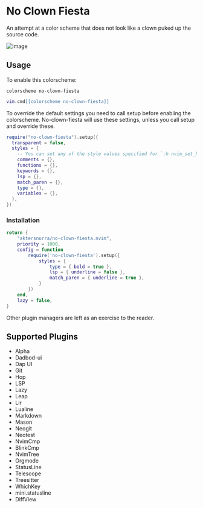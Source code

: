 # No Clown Fiesta

An attempt at a color scheme that does not look like a clown puked up the source code.

![image](https://gustafrydholm.xyz/images/no-clown-fiesta.png)

## Usage

To enable this colorscheme:

```vim
colorscheme no-clown-fiesta
```

```lua
vim.cmd[[colorscheme no-clown-fiesta]]
```

To override the default settings you need to call setup before enabling the
colorscheme. No-clown-fiesta will use these settings, unless you call setup
and override these.

```lua
require("no-clown-fiesta").setup({
  transparent = false,
  styles = {
    -- You can set any of the style values specified for `:h nvim_set_hl`
    comments = {},
    functions = {},
    keywords = {},
    lsp = {},
    match_paren = {},
    type = {},
    variables = {},
  },
})
```

### Installation


```lua
return {
    "aktersnurra/no-clown-fiesta.nvim",
    priority = 1000,
    config = function 
        require('no-clown-fiesta').setup({
            styles = {
                type = { bold = true },
                lsp = { underline = false },
                match_paren = { underline = true },
            }
        })
    end,
    lazy = false,
}
```

Other plugin managers are left as an exercise to the reader.

## Supported Plugins

- Alpha
- Dadbod-ui
- Dap UI
- Git
- Hop
- LSP
- Lazy
- Leap
- Lir
- Lualine
- Markdown
- Mason
- Neogit
- Neotest
- NvimCmp
- BlinkCmp
- NvimTree
- Orgmode
- StatusLine
- Telescope
- Treesitter
- WhichKey
- mini.statusline
- DiffView
